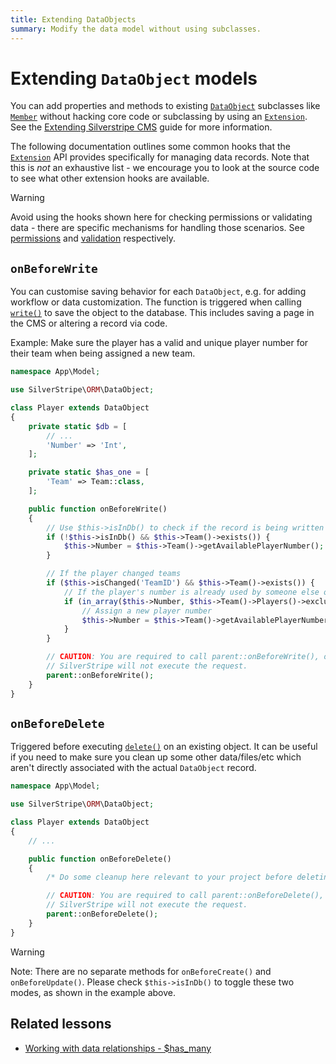 ```yaml
---
title: Extending DataObjects
summary: Modify the data model without using subclasses.
---
```


# Extending `DataObject` models

You can add properties and methods to existing [`DataObject`](api:SilverStripe\ORM\DataObject) subclasses like [`Member`](api:SilverStripe\Security\Member) without hacking core code or subclassing by using an [`Extension`](api:SilverStripe\Core\Extension). See the [Extending Silverstripe CMS](../extending) guide for more information.

The following documentation outlines some common hooks that the [`Extension`](api:SilverStripe\Core\Extension) API provides specifically for managing
data records. Note that this is *not* an exhaustive list - we encourage you to look at the source code to see what other extension hooks are available.

> [!WARNING]
> Avoid using the hooks shown here for checking permissions or validating data - there are specific mechanisms for handling those scenarios. See [permissions](permissions) and [validation](validation) respectively.

## `onBeforeWrite`

You can customise saving behavior for each `DataObject`, e.g. for adding workflow or data customization. The function is
triggered when calling [`write()`](api:SilverStripe\ORM\DataObject::write()) to save the object to the database. This includes saving a page in the CMS or altering
a record via code.

Example: Make sure the player has a valid and unique player number for their team when being assigned a new team.

```php
namespace App\Model;

use SilverStripe\ORM\DataObject;

class Player extends DataObject
{
    private static $db = [
        // ...
        'Number' => 'Int',
    ];

    private static $has_one = [
        'Team' => Team::class,
    ];

    public function onBeforeWrite()
    {
        // Use $this->isInDb() to check if the record is being written to the database for the first time
        if (!$this->isInDb() && $this->Team()->exists()) {
            $this->Number = $this->Team()->getAvailablePlayerNumber();
        }

        // If the player changed teams
        if ($this->isChanged('TeamID') && $this->Team()->exists()) {
            // If the player's number is already used by someone else on this team
            if (in_array($this->Number, $this->Team()->Players()->exclude('ID', $this->ID)->column('Number'))) {
                // Assign a new player number
                $this->Number = $this->Team()->getAvailablePlayerNumber();
            }
        }

        // CAUTION: You are required to call parent::onBeforeWrite(), otherwise
        // SilverStripe will not execute the request.
        parent::onBeforeWrite();
    }
}
```

## `onBeforeDelete`

Triggered before executing [`delete()`](api:SilverStripe\ORM\DataObject::delete()) on an existing object. It can be useful if you need to make sure you clean up some other data/files/etc which aren't directly associated with the actual `DataObject` record.

```php
namespace App\Model;

use SilverStripe\ORM\DataObject;

class Player extends DataObject
{
    // ...

    public function onBeforeDelete()
    {
        /* Do some cleanup here relevant to your project before deleting the actual database record */

        // CAUTION: You are required to call parent::onBeforeDelete(), otherwise
        // SilverStripe will not execute the request.
        parent::onBeforeDelete();
    }
}
```

> [!WARNING]
> Note: There are no separate methods for `onBeforeCreate()` and `onBeforeUpdate()`. Please check `$this->isInDb()` to toggle
> these two modes, as shown in the example above.

## Related lessons

- [Working with data relationships - $has_many](https://www.silverstripe.org/learn/lessons/v4/working-with-data-relationships-has-many-1)
